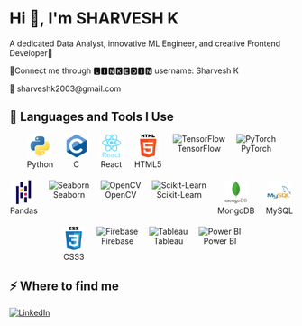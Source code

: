 <h1>Hi 👋, I'm SHARVESH K </h1>
<p>A dedicated Data Analyst, innovative ML Engineer, and creative Frontend Developer🚀 </p>
<p>📶Connect me through 🅻🅸🅽🅺🅴🅳🅸🅽 username: Sharvesh K</p>
<p>📩 sharveshk2003@gmail.com</p>

<h2>🚀 Languages and Tools I Use</h2>
<div style="display: flex; flex-wrap: wrap; gap: 20px; justify-content: center;">
  <div style="text-align: center;">
    <img src="https://raw.githubusercontent.com/devicons/devicon/master/icons/python/python-original.svg" alt="Python" width="42" height="42" />
    <br>Python
  </div>

  <div style="text-align: center;">
    <img src="https://raw.githubusercontent.com/devicons/devicon/master/icons/c/c-original.svg" alt="C" width="42" height="42" />
    <br>C
  </div>

  <div style="text-align: center;">
    <img src="https://raw.githubusercontent.com/devicons/devicon/master/icons/react/react-original-wordmark.svg" alt="React" width="42" height="42" />
    <br>React
  </div>

  <div style="text-align: center;">
    <img src="https://raw.githubusercontent.com/devicons/devicon/master/icons/html5/html5-original-wordmark.svg" alt="HTML5" width="42" height="42" />
    <br>HTML5
  </div>

  <div style="text-align: center;">
    <img src="https://www.vectorlogo.zone/logos/tensorflow/tensorflow-icon.svg" alt="TensorFlow" width="42" height="42" />
    <br>TensorFlow
  </div>

  <div style="text-align: center;">
    <img src="https://www.vectorlogo.zone/logos/pytorch/pytorch-icon.svg" alt="PyTorch" width="42" height="42" />
    <br>PyTorch
  </div>

  <div style="text-align: center;">
    <img src="https://raw.githubusercontent.com/devicons/devicon/2ae2a900d2f041da66e950e4d48052658d850630/icons/pandas/pandas-original.svg" alt="Pandas" width="42" height="42" />
    <br>Pandas
  </div>

  <div style="text-align: center;">
    <img src="https://seaborn.pydata.org/_images/logo-mark-lightbg.svg" alt="Seaborn" width="42" height="42" />
    <br>Seaborn
  </div>

  <div style="text-align: center;">
    <img src="https://www.vectorlogo.zone/logos/opencv/opencv-icon.svg" alt="OpenCV" width="42" height="42" />
    <br>OpenCV
  </div>

  <div style="text-align: center;">
    <img src="https://upload.wikimedia.org/wikipedia/commons/0/05/Scikit_learn_logo_small.svg" alt="Scikit-Learn" width="42" height="42" />
    <br>Scikit-Learn
  </div>

  <div style="text-align: center;">
    <img src="https://raw.githubusercontent.com/devicons/devicon/master/icons/mongodb/mongodb-original-wordmark.svg" alt="MongoDB" width="42" height="42" />
    <br>MongoDB
  </div>

  <div style="text-align: center;">
    <img src="https://raw.githubusercontent.com/devicons/devicon/master/icons/mysql/mysql-original-wordmark.svg" alt="MySQL" width="42" height="42" />
    <br>MySQL
  </div>

  <div style="text-align: center;">
    <img src="https://raw.githubusercontent.com/devicons/devicon/master/icons/css3/css3-original-wordmark.svg" alt="CSS3" width="42" height="42" />
    <br>CSS3
  </div>

  <div style="text-align: center;">
    <img src="https://www.vectorlogo.zone/logos/firebase/firebase-icon.svg" alt="Firebase" width="42" height="42" />
    <br>Firebase
  </div>

  <div style="text-align: center;">
    <img src="https://www.vectorlogo.zone/logos/tableau/tableau-icon.svg" alt="Tableau" width="42" height="42" />
    <br>Tableau
  </div>

  <div style="text-align: center;">
    <img src="https://upload.wikimedia.org/wikipedia/commons/c/cf/New_Power_BI_Logo.svg" alt="Power BI" width="42" height="42" />
    <br>Power BI
  </div>
</div>

<h2>⚡️ Where to find me</h2>
<p>
  <a target="_blank" href="https://www.linkedin.com/in/SHARVESH K">
    <img src="https://img.shields.io/badge/linkedin-logo?style=for-the-badge&logo=linkedin&logoColor=white&color=#0a77b6" alt="LinkedIn" />
  </a>
</p>
